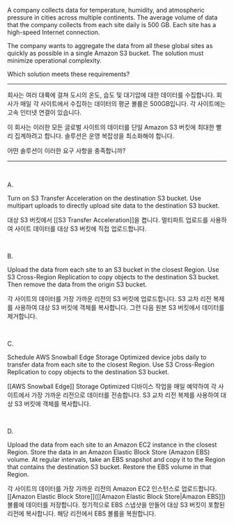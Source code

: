 A company collects data for temperature, humidity, and atmospheric pressure in cities across multiple continents. The average volume of data that the company collects from each site daily is 500 GB. Each site has a high-speed Internet connection.

The company wants to aggregate the data from all these global sites as quickly as possible in a single Amazon S3 bucket. The solution must minimize operational complexity.

Which solution meets these requirements?

---

회사는 여러 대륙에 걸쳐 도시의 온도, 습도 및 대기압에 대한 데이터를 수집합니다. 회사가 매일 각 사이트에서 수집하는 데이터의 평균 볼륨은 500GB입니다. 각 사이트에는 고속 인터넷 연결이 있습니다.

이 회사는 이러한 모든 글로벌 사이트의 데이터를 단일 Amazon S3 버킷에 최대한 빨리 집계하려고 합니다. 솔루션은 운영 복잡성을 최소화해야 합니다.

어떤 솔루션이 이러한 요구 사항을 충족합니까?

---

​

A.

Turn on S3 Transfer Acceleration on the destination S3 bucket. Use multipart uploads to directly upload site data to the destination S3 bucket.

대상 S3 버킷에서 [[S3 Transfer Acceleration]]을 켭니다. 멀티파트 업로드를 사용하여 사이트 데이터를 대상 S3 버킷에 직접 업로드합니다.

​

B.

Upload the data from each site to an S3 bucket in the closest Region. Use S3 Cross-Region Replication to copy objects to the destination S3 bucket. Then remove the data from the origin S3 bucket.

각 사이트의 데이터를 가장 가까운 리전의 S3 버킷에 업로드합니다. S3 교차 리전 복제를 사용하여 대상 S3 버킷에 객체를 복사합니다. 그런 다음 원본 S3 버킷에서 데이터를 제거합니다.

​

C.

Schedule AWS Snowball Edge Storage Optimized device jobs daily to transfer data from each site to the closest Region. Use S3 Cross-Region Replication to copy objects to the destination S3 bucket.

[[AWS Snowball Edge]] Storage Optimized 디바이스 작업을 매일 예약하여 각 사이트에서 가장 가까운 리전으로 데이터를 전송합니다. S3 교차 리전 복제를 사용하여 대상 S3 버킷에 객체를 복사합니다.

​

D.

Upload the data from each site to an Amazon EC2 instance in the closest Region. Store the data in an Amazon Elastic Block Store (Amazon EBS) volume. At regular intervals, take an EBS snapshot and copy it to the Region that contains the destination S3 bucket. Restore the EBS volume in that Region.

각 사이트의 데이터를 가장 가까운 리전의 Amazon EC2 인스턴스로 업로드합니다. [[Amazon Elastic Block Store]]([[Amazon Elastic Block Store|Amazon EBS]]) 볼륨에 데이터를 저장합니다. 정기적으로 EBS 스냅샷을 만들어 대상 S3 버킷이 포함된 리전에 복사합니다. 해당 리전에서 EBS 볼륨을 복원합니다.
